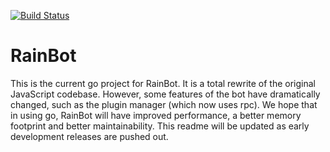 [![Build Status](https://travis-ci.org/wolfchase/rainbot.svg?branch=develop)](https://travis-ci.org/wolfchase/rainbot)
# RainBot

This is the current go project for RainBot. It is a total rewrite of the original JavaScript codebase. However, some
features of the bot have dramatically changed, such as the plugin manager (which now uses rpc). We hope that in using
go, RainBot will have improved performance, a better memory footprint and better maintainability. This readme will
be updated as early development releases are pushed out.
